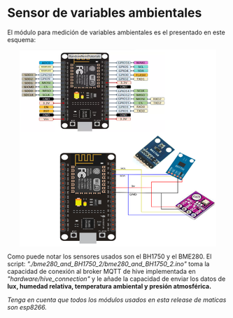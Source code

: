 # Sensor de variables ambientales

El módulo para medición de variables ambientales es el presentado en este esquema:

<p align="center">
<img align="center" src="https://github.com/DaveAlsina/maticas/blob/main/hardware/ambient_sensor/imgs/sensor_ambiental_diagrama.png"
	 width = "450" height="450">
</p>


Como puede notar los sensores usados son el BH1750 y el BME280. El script: *_"./bme280\_and\_BH1750\_2/bme280\_and\_BH1750\_2.ino"_* toma la capacidad de conexión al broker MQTT de hive implementada en *"hardware/hive\_connection"* y le añade la capacidad de enviar los datos de **lux, humedad relativa, temperatura ambiental y presión atmosférica.**



*Tenga en cuenta que todos los módulos usados en esta release de maticas son esp8266.*
